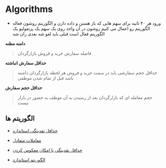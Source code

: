 # Algorithms

- ورود هر ۴۰ ثانیه برای سهم هایی که باز هستن و داده دارن و الگوریتم روشون فعاله الگوریتم رو اعمال می کنیم روشون در آن واحد روی یک سهم یک پرتفولیو یک الگوریتم فعال است قبلی باید لغو شه بعدی ران شه


**دامنه مظنه**
> فاصله سفارش خرید و فروش بازارگردان

**حداقل سفارش انباشته**
> حداقل حجم سفارشی باید در سمت خرید و فروش هر لحظه بازارگردان داشته باشد قبل از تمام شدن موظفی 

**حداقل حجم سفارش**
> حجم معامله ای که بازارگردان بعد از رسیدن به آن موظف به حضور در بازار نیست

## الگوریتم ها

- [حداقل نقدینگی استاندارد](01-algo.md)
  
- [معاملات متعادل ](02-algo.md)
  
- [حداقل نقدینگی با امکان معکوس کردن](03-algo.md)
  
- [الگوریتم استاندارد](04-algo.md)